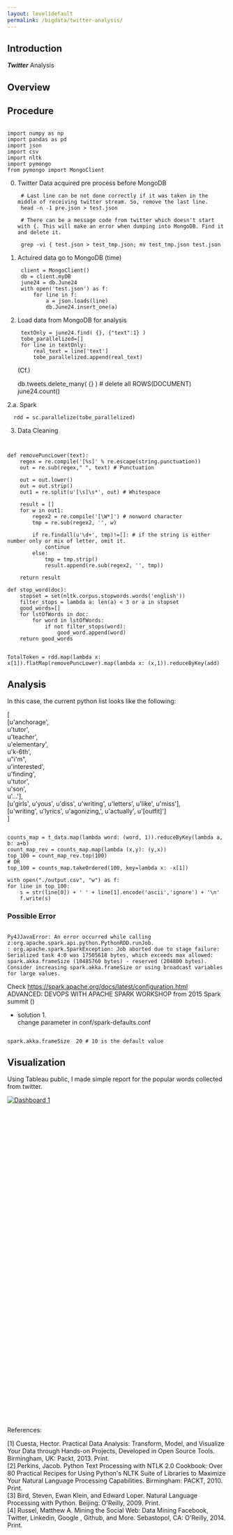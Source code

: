 ```yaml
---
layout: level1default
permalink: /bigdata/twitter-analysis/
---
```


Introduction
------------

**_Twitter_** Analysis



Overview
------

<div class="piktowrapper-embed" pikto-uid="6792262-twit_ana" >
    <div class="pikto-canvas-wrap">
        <div class="pikto-canvas"></div>
    </div>
</div>
<script>
    (function(d){
        var js, id="pikto-embed-js", ref=d.getElementsByTagName("script")[0];
        if (d.getElementById(id)) { return;}
        js=d.createElement("script"); js.id=id; js.async=true;
        js.src="https://magic.piktochart.com/assets/embedding/embed.js";
        ref.parentNode.insertBefore(js, ref);
    }(document));
</script>



## Procedure

<pre><code>
import numpy as np
import pandas as pd
import json
import csv
import nltk
import pymongo
from pymongo import MongoClient
</code></pre>

0. Twitter Data acquired pre process before MongoDB

        # Last line can be not done correctly if it was taken in the middle of receiving twitter stream. So, remove the last line.
        head -n -1 pre.json > test.json

        # There can be a message code from twitter which doesn't start with {. This will make an error when dumping into MongoDB. Find it and delete it.

        grep -vi { test.json > test_tmp.json; mv test_tmp.json test.json
        

1. Actuired data go to MongoDB (time)

    
        client = MongoClient()
        db = client.myDB
        june24 = db.June24
        with open('test.json') as f:
            for line in f:
                a = json.loads(line)
                db.June24.insert_one(a)

2. Load data from MongoDB for analysis
    
        textOnly = june24.find( {}, {"text":1} )
        tobe_parallelized=[]
        for line in textOnly:
            real_text = line['text']
            tobe_parallelized.append(real_text)

   (Cf.)

      db.tweets.delete_many( {} ) # delete all ROWS(DOCUMENT) 
      june24.count()

  2.a. Spark

      rdd = sc.parallelize(tobe_parallelized)

3. Data Cleaning  
<pre><code>

def removePuncLower(text):
    regex = re.compile('[%s]' % re.escape(string.punctuation))
    out = re.sub(regex," ", text) # Punctuation

    out = out.lower()
    out = out.strip()
    out1 = re.split(u'[\s]\s*', out) # Whitespace
    
    result = []
    for w in out1:
        regex2 = re.compile('[\W*]') # nonword character
        tmp = re.sub(regex2, '', w)

        if re.findall(u'\d+', tmp)!=[]: # if the string is either number only or mix of letter, omit it.
            continue
        else:
            tmp = tmp.strip()
            result.append(re.sub(regex2, '', tmp))
                       
    return result

def stop_word(doc):
    stopset = set(nltk.corpus.stopwords.words('english'))
    filter_stops = lambda a: len(a) < 3 or a in stopset
    good_words=[]
    for lstOfWords in doc:
        for word in lstOfWords:
            if not filter_stops(word):
                good_word.append(word)
    return good_words


TotalToken = rdd.map(lambda x: x[1]).flatMap(removePuncLower).map(lambda x: (x,1)).reduceByKey(add)
</code></pre>

## Analysis
In this case, the current python list looks like the following:  
        
[  
     [u'anchorage',  
      u'tutor',    
      u'teacher',  
      u'elementary',  
      u'k-6th',  
      u"i'm",  
      u'interested',  
      u'finding',  
      u'tutor',  
      u'son',  
      u'...'],  
     [u'girls', u'yous', u'diss', u'writing', u'letters', u'like', u'miss'],  
     [u'writing', u'lyrics', u'agonizing,', u'actually', u'[outfit]']  
]  


<pre><code>
counts_map = t_data.map(lambda word: (word, 1)).reduceByKey(lambda a, b: a+b)
count_map_rev = counts_map.map(lambda (x,y): (y,x))
top_100 = count_map_rev.top(100)
# OR
top_100 = counts_map.takeOrdered(100, key=lambda x: -x[1])

with open("./output.csv", "w") as f:
for line in top_100:
    s = str(line[0]) + ' ' + line[1].encode('ascii','ignore') + '\n'
    f.write(s)
</code></pre>

### Possible Error
<pre><code>
Py4JJavaError: An error occurred while calling z:org.apache.spark.api.python.PythonRDD.runJob.
: org.apache.spark.SparkException: Job aborted due to stage failure: Serialized task 4:0 was 17505618 bytes, which exceeds max allowed: spark.akka.frameSize (10485760 bytes) - reserved (204800 bytes). Consider increasing spark.akka.frameSize or using broadcast variables for large values.
</code></pre>
Check https://spark.apache.org/docs/latest/configuration.html  
ADVANCED: DEVOPS WITH APACHE SPARK WORKSHOP from 2015 Spark summit
() 

- solution 1.  
change parameter in conf/spark-defaults.conf
<pre><code>
spark.akka.frameSize  20 # 10 is the default value
</code></pre>


## Visualization
Using Tableau public, I made simple report for the popular words collected from twitter.

<script type='text/javascript' src='https://public.tableau.com/javascripts/api/viz_v1.js'></script><div class='tableauPlaceholder' style='width: 654px; height: 742px;'><noscript><a href='#'><img alt='Dashboard 1 ' src='https:&#47;&#47;public.tableau.com&#47;static&#47;images&#47;Po&#47;PopularWords&#47;Dashboard1&#47;1_rss.png' style='border: none' /></a></noscript><object class='tableauViz' width='654' height='742' style='display:none;'><param name='host_url' value='https%3A%2F%2Fpublic.tableau.com%2F' /> <param name='site_root' value='' /><param name='name' value='PopularWords&#47;Dashboard1' /><param name='tabs' value='no' /><param name='toolbar' value='yes' /><param name='static_image' value='https:&#47;&#47;public.tableau.com&#47;static&#47;images&#47;Po&#47;PopularWords&#47;Dashboard1&#47;1.png' /> <param name='animate_transition' value='yes' /><param name='display_static_image' value='yes' /><param name='display_spinner' value='yes' /><param name='display_overlay' value='yes' /><param name='display_count' value='yes' /><param name='showVizHome' value='no' /><param name='showTabs' value='y' /><param name='bootstrapWhenNotified' value='true' /></object></div>


References:

[1] Cuesta, Hector. Practical Data Analysis: Transform, Model, and Visualize Your Data through Hands-on Projects, Developed in Open Source Tools. Birmingham, UK: Packt, 2013. Print.  
[2] Perkins, Jacob. Python Text Processing with NTLK 2.0 Cookbook: Over 80 Practical Recipes for Using Python's NLTK Suite of Libraries to Maximize Your Natural Language Processing Capabilities. Birmingham: PACKT, 2010. Print.  
[3] Bird, Steven, Ewan Klein, and Edward Loper. Natural Language Processing with Python. Beijing: O'Reilly, 2009. Print.  
[4] Russel, Matthew A. Mining the Social Web: Data Mining Facebook, Twitter, Linkedin, Google , Github, and More. Sebastopol, CA: O'Reilly, 2014. Print.  